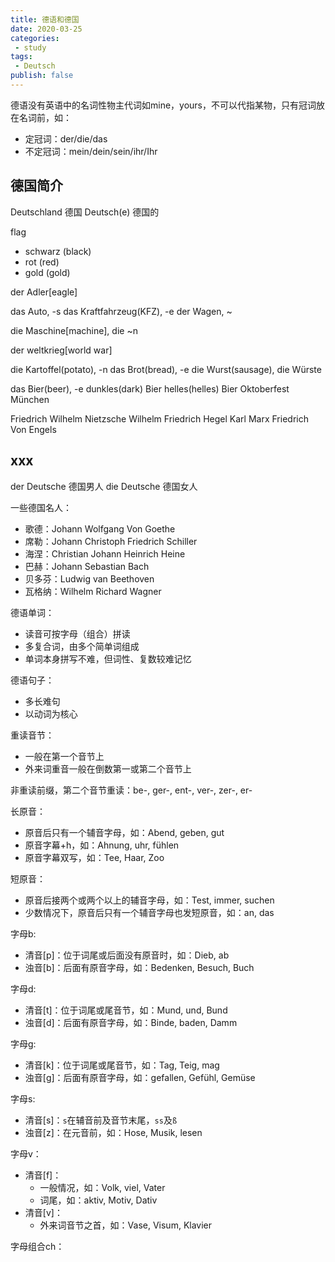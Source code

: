 ```yaml
---
title: 德语和德国
date: 2020-03-25
categories:
 - study
tags:
 - Deutsch
publish: false
---
```


德语没有英语中的名词性物主代词如mine，yours，不可以代指某物，只有冠词放在名词前，如：

- 定冠词：der/die/das
- 不定冠词：mein/dein/sein/ihr/Ihr

## 德国简介

Deutschland 德国
Deutsch(e) 德国的

flag
- schwarz (black)
- rot (red)
- gold (gold)

der Adler[eagle]

das Auto, -s
das Kraftfahrzeug(KFZ), -e
der Wagen, \~

die Maschine[machine], die \~n

der weltkrieg[world war]

die Kartoffel(potato), -n
das Brot(bread), -e
die Wurst(sausage), die Würste

das Bier(beer), -e
dunkles(dark) Bier
helles(helles) Bier
Oktoberfest
München

Friedrich Wilhelm Nietzsche
Wilhelm Friedrich Hegel
Karl Marx
Friedrich Von Engels

## xxx

der Deutsche 德国男人
die Deutsche 德国女人

一些德国名人：

- 歌德：Johann Wolfgang Von Goethe
- 席勒：Johann Christoph Friedrich Schiller
- 海涅：Christian Johann Heinrich Heine
- 巴赫：Johann Sebastian Bach
- 贝多芬：Ludwig van Beethoven
- 瓦格纳：Wilhelm Richard Wagner

德语单词：

- 读音可按字母（组合）拼读
- 多复合词，由多个简单词组成
- 单词本身拼写不难，但词性、复数较难记忆

德语句子：

- 多长难句
- 以动词为核心

重读音节：

- 一般在第一个音节上
- 外来词重音一般在倒数第一或第二个音节上

非重读前缀，第二个音节重读：be-, ger-, ent-, ver-, zer-, er-

长原音：

- 原音后只有一个辅音字母，如：Abend, geben, gut
- 原音字幕+h，如：Ahnung, uhr, fühlen
- 原音字幕双写，如：Tee, Haar, Zoo

短原音：

- 原音后接两个或两个以上的辅音字母，如：Test, immer, suchen
- 少数情况下，原音后只有一个辅音字母也发短原音，如：an, das

字母b:

- 清音[p]：位于词尾或后面没有原音时，如：Dieb, ab
- 浊音[b]：后面有原音字母，如：Bedenken, Besuch, Buch

字母d:

- 清音[t]：位于词尾或尾音节，如：Mund, und, Bund
- 浊音[d]：后面有原音字母，如：Binde, baden, Damm

字母g:

- 清音[k]：位于词尾或尾音节，如：Tag, Teig, mag
- 浊音[g]：后面有原音字母，如：gefallen, Gefühl, Gemüse

字母s:

- 清音[s]：`s`在辅音前及音节末尾，`ss`及`ß`
- 浊音[z]：在元音前，如：Hose, Musik, lesen

字母v：

- 清音[f]：
  - 一般情况，如：Volk, viel, Vater
  - 词尾，如：aktiv, Motiv, Dativ
- 清音[v]：
  - 外来词音节之首，如：Vase, Visum, Klavier

字母组合ch：
